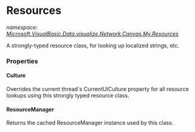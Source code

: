 ﻿# Resources
_namespace: <a href="#" onClick="load('/docs/Microsoft.VisualBasic.Data.visualize.Network.Canvas.My.Resources/index.md')">Microsoft.VisualBasic.Data.visualize.Network.Canvas.My.Resources</a>_

A strongly-typed resource class, for looking up localized strings, etc.




### Properties

#### Culture
Overrides the current thread's CurrentUICulture property for all
 resource lookups using this strongly typed resource class.
#### ResourceManager
Returns the cached ResourceManager instance used by this class.
